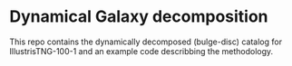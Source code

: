 # Dynamical Galaxy decomposition
This repo contains the dynamically decomposed (bulge-disc) catalog for IllustrisTNG-100-1 and an example code describbing the methodology.  

